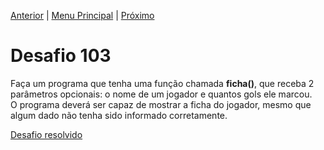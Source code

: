 [Anterior](Desafio102.md) | [Menu Principal](/README.md/) | [Próximo](Desafio104.md)  

# Desafio 103  
  
Faça um programa que tenha uma função chamada **ficha()**, que receba 2 parâmetros opcionais: o nome de um jogador e quantos gols ele marcou.  
O programa deverá ser capaz de mostrar a ficha do jogador, mesmo que algum dado não tenha sido informado corretamente.

[Desafio resolvido](/Desafios/desafio103.py/)